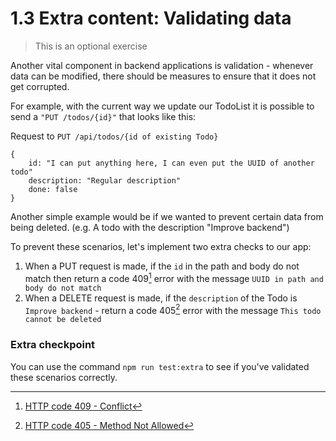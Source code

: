 # 1.3 Extra content: Validating data

> This is an optional exercise

Another vital component in backend applications is validation - whenever data can be modified, there should be measures to ensure that it does not get corrupted.

For example, with the current way we update our TodoList it is possible to send a `"PUT /todos/{id}"` that looks like this:

Request to `PUT /api/todos/{id of existing Todo}`

```
{
    id: "I can put anything here, I can even put the UUID of another todo"
    description: "Regular description"
    done: false
}

```

Another simple example would be if we wanted to prevent certain data from being deleted. (e.g. A todo with the description "Improve backend")

To prevent these scenarios, let's implement two extra checks to our app:

1. When a PUT request is made, if the `id` in the path and body do not match then return a code 409[^1] error with the message `UUID in path and body do not match` 
3. When a DELETE request is made, if the `description` of the Todo is `Improve backend` - return a code 405[^2] error with the message `This todo cannot be deleted` 

### Extra checkpoint
You can use the command `npm run test:extra` to see if you've validated these scenarios correctly.

[^1]: [HTTP code 409 - Conflict](https://developer.mozilla.org/en-US/docs/Web/HTTP/Status/409)
[^2]: [HTTP code 405 - Method Not Allowed](https://developer.mozilla.org/en-US/docs/Web/HTTP/Status/409)